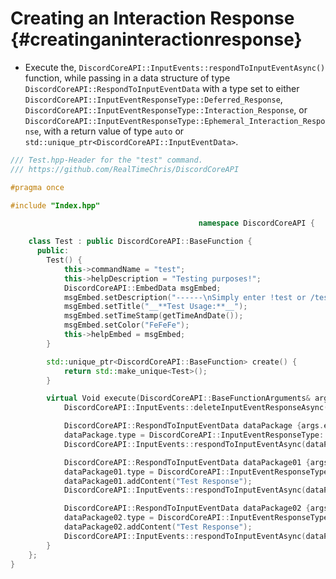 Creating an Interaction Response {#creatinganinteractionresponse}
============
- Execute the, `DiscordCoreAPI::InputEvents::respondToInputEventAsync()` function, while passing in a data structure of type `DiscordCoreAPI::RespondToInputEventData` with a type set to either `DiscordCoreAPI::InputEventResponseType::Deferred_Response`, `DiscordCoreAPI::InputEventResponseType::Interaction_Response`, or `DiscordCoreAPI::InputEventResponseType::Ephemeral_Interaction_Response`, with a return value of type `auto` or `std::unique_ptr<DiscordCoreAPI::InputEventData>`.
```cpp
/// Test.hpp-Header for the "test" command.
/// https://github.com/RealTimeChris/DiscordCoreAPI

#pragma once

#include "Index.hpp"

										  namespace DiscordCoreAPI {

	class Test : public DiscordCoreAPI::BaseFunction {
	  public:
		Test() {
			this->commandName = "test";
			this->helpDescription = "Testing purposes!";
			DiscordCoreAPI::EmbedData msgEmbed;
			msgEmbed.setDescription("------\nSimply enter !test or /test!\n------");
			msgEmbed.setTitle("__**Test Usage:**__");
			msgEmbed.setTimeStamp(getTimeAndDate());
			msgEmbed.setColor("FeFeFe");
			this->helpEmbed = msgEmbed;
		}

		std::unique_ptr<DiscordCoreAPI::BaseFunction> create() {
			return std::make_unique<Test>();
		}

		virtual Void execute(DiscordCoreAPI::BaseFunctionArguments& args) {
			DiscordCoreAPI::InputEvents::deleteInputEventResponseAsync(args.eventData).get();

			DiscordCoreAPI::RespondToInputEventData dataPackage {args.eventData};
			dataPackage.type = DiscordCoreAPI::InputEventResponseType::Deferred_Response;
			DiscordCoreAPI::InputEvents::respondToInputEventAsync(dataPackage);

			DiscordCoreAPI::RespondToInputEventData dataPackage01 {args.eventData};
			dataPackage01.type = DiscordCoreAPI::InputEventResponseType::Interaction_Response;
			dataPackage01.addContent("Test Response");
			DiscordCoreAPI::InputEvents::respondToInputEventAsync(dataPackage01);

			DiscordCoreAPI::RespondToInputEventData dataPackage02 {args.eventData};
			dataPackage02.type = DiscordCoreAPI::InputEventResponseType::Ephemeral_Interaction_Response;
			dataPackage02.addContent("Test Response");
			DiscordCoreAPI::InputEvents::respondToInputEventAsync(dataPackage02);
		}
	};
}
```
